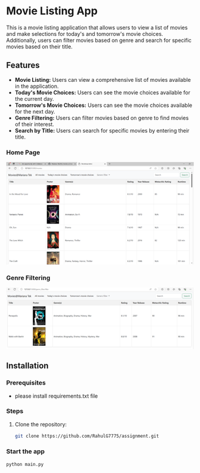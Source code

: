 # Movie Listing App

This is a movie listing application that allows users to view a list of movies and make selections for today's and tomorrow's movie choices. Additionally, users can filter movies based on genre and search for specific movies based on their title.

## Features

- **Movie Listing:** Users can view a comprehensive list of movies available in the application.
- **Today's Movie Choices:** Users can see the movie choices available for the current day.
- **Tomorrow's Movie Choices:** Users can see the movie choices available for the next day.
- **Genre Filtering:** Users can filter movies based on genre to find movies of their interest.
- **Search by Title:** Users can search for specific movies by entering their title.



### Home Page

![Home Page](images_of_app/p1.PNG)


### Genre Filtering

![Genre Filtering](images_of_app/p2.PNG)


## Installation
### Prerequisites
- please install requirements.txt file

### Steps
1. Clone the repository:
   ```bash
   git clone https://github.com/RahulG7775/assignment.git


### Start the app 
   ```bash
   python main.py
